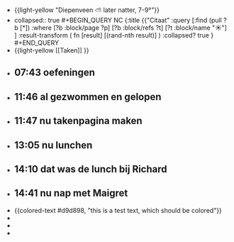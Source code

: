 - {{light-yellow "Diepenveen ⛅ later natter, 7-9°"}}
- collapsed:: true
  #+BEGIN_QUERY NC 
  {:title {{"Citaat"
   :query [:find (pull ?b [*])
     :where 
       [?b :block/page ?p]
       [?b :block/refs ?t]
       [?t :block/name "☀️"]
   ]
   :result-transform ( fn [result] [(rand-nth result)] )
   :collapsed? true
  }
  #+END_QUERY
- {{light-yellow [[Taken]] }}
- ## 07:43 oefeningen
- ## 11:46 al gezwommen en gelopen
- ## 11:47 nu takenpagina maken
- ## 13:05  nu lunchen
- ## 14:10 dat was de lunch bij Richard
- ## 14:41 nu nap met Maigret
- {{colored-text #d9d898, "this is a test text, which should be colored"}}
-
-
-